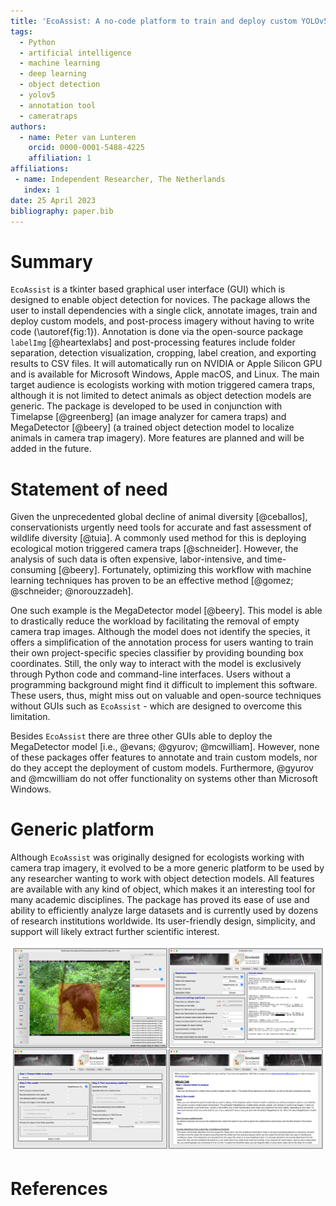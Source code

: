 ```yaml
---
title: 'EcoAssist: A no-code platform to train and deploy custom YOLOv5 object detection models'
tags:
  - Python
  - artificial intelligence
  - machine learning
  - deep learning
  - object detection
  - yolov5
  - annotation tool
  - cameratraps
authors:
  - name: Peter van Lunteren
    orcid: 0000-0001-5488-4225
    affiliation: 1
affiliations:
 - name: Independent Researcher, The Netherlands
   index: 1
date: 25 April 2023
bibliography: paper.bib
---
```


# Summary
`EcoAssist` is a tkinter based graphical user interface (GUI) which is designed to enable object detection for novices. The package allows the user to install dependencies with a single click, annotate images, train and deploy custom models, and post-process imagery without having to write code (\autoref{fig:1}). Annotation is done via the open-source package `labelImg` [@heartexlabs] and post-processing features include folder separation, detection visualization, cropping, label creation, and exporting results to CSV files. It will automatically run on NVIDIA or Apple Silicon GPU and is available for Microsoft Windows, Apple macOS, and Linux. The main target audience is ecologists working with motion triggered camera traps, although it is not limited to detect animals as object detection models are generic. The package is developed to be used in conjunction with Timelapse [@greenberg] (an image analyzer for camera traps) and MegaDetector [@beery] (a trained object detection model to localize animals in camera trap imagery). More features are planned and will be added in the future.

# Statement of need
Given the unprecedented global decline of animal diversity [@ceballos], conservationists urgently need tools for accurate and fast assessment of wildlife diversity [@tuia]. A commonly used method for this is deploying ecological motion triggered camera traps [@schneider]. However, the analysis of such data is often expensive, labor-intensive, and time-consuming [@beery]. Fortunately, optimizing this workflow with machine learning techniques has proven to be an effective method [@gomez; @schneider; @norouzzadeh]. 

One such example is the MegaDetector model [@beery]. This model is able to drastically reduce the workload by facilitating the removal of empty camera trap images. Although the model does not identify the species, it offers a simplification of the annotation process for users wanting to train their own project-specific species classifier by providing bounding box coordinates. Still, the only way to interact with the model is exclusively through Python code and command-line interfaces. Users without a programming background might find it difficult to implement this software. These users, thus, might miss out on valuable and open-source techniques without GUIs such as `EcoAssist` - which are designed to overcome this limitation.

Besides `EcoAssist` there are three other GUIs able to deploy the MegaDetector model [i.e., @evans; @gyurov; @mcwilliam]. However, none of these packages offer features to annotate and train custom models, nor do they accept the deployment of custom models. Furthermore, @gyurov and @mcwilliam do not offer functionality on systems other than Microsoft Windows. 

# Generic platform
Although `EcoAssist` was originally designed for ecologists working with camera trap imagery, it evolved to be a more generic platform to be used by any researcher wanting to work with object detection models. All features are available with any kind of object, which makes it an interesting tool for many academic disciplines. The package has proved its ease of use and ability to efficiently analyze large datasets and is currently used by dozens of research institutions worldwide. Its user-friendly design, simplicity, and support will likely extract further scientific interest.

![The annotation (top left), training (top right), deployment (bottom left), and documentation window (bottom right).\label{fig:1}](fig1.png)

# References
